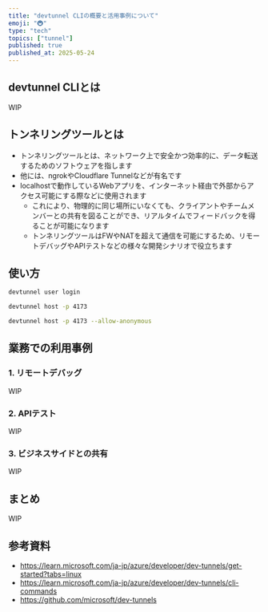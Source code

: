 ```yaml
---
title: "devtunnel CLIの概要と活用事例について"
emoji: "🚇"
type: "tech"
topics: ["tunnel"]
published: true
published_at: 2025-05-24
---
```


## devtunnel CLIとは

WIP

## トンネリングツールとは

- トンネリングツールとは、ネットワーク上で安全かつ効率的に、データ転送するためのソフトウェアを指します
- 他には、ngrokやCloudflare Tunnelなどが有名です
- localhostで動作しているWebアプリを、インターネット経由で外部からアクセス可能にする際などに使用されます
  - これにより、物理的に同じ場所にいなくても、クライアントやチームメンバーとの共有を図ることができ、リアルタイムでフィードバックを得ることが可能になります
  - トンネリングツールはFWやNATを超えて通信を可能にするため、リモートデバッグやAPIテストなどの様々な開発シナリオで役立ちます

## 使い方

```bash
devtunnel user login
```

```bash
devtunnel host -p 4173
```

```bash
devtunnel host -p 4173 --allow-anonymous
```

## 業務での利用事例

### 1. リモートデバッグ

WIP

### 2. APIテスト

WIP

### 3. ビジネスサイドとの共有

WIP

## まとめ

WIP

## 参考資料

- https://learn.microsoft.com/ja-jp/azure/developer/dev-tunnels/get-started?tabs=linux
- https://learn.microsoft.com/ja-jp/azure/developer/dev-tunnels/cli-commands
- https://github.com/microsoft/dev-tunnels
